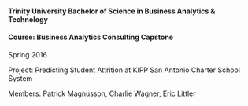 #### Trinity University Bachelor of Science in Business Analytics & Technology

#### Course: Business Analytics Consulting Capstone

Spring 2016

Project: Predicting Student Attrition at KIPP San Antonio Charter School System

Members: Patrick Magnusson, Charlie Wagner, Eric Littler
